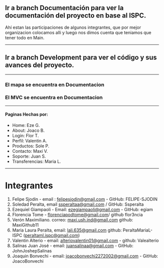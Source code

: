 
## Ir a branch Documentación para ver la documentación del proyecto en base al ISPC.
Ahí estan las participaciones de algunos integrantes, que por mejor organizacion colocamos alli y luego nos dimos cuenta que teniamos que tener todo en Main.

---

## Ir a branch Development para ver el código y sus avances del proyecto.

---

### El mapa se encuentra en Documentacion
### El MVC se encuentra en Documentacion

---

#### Paginas Hechas por:
- Home: Eze G.
- About: Joaco B.
- Login: Flor T.
- Perfil: Valentin A.
- Productos: Sole P.
- Contacto: Maxi V.
- Soporte: Juan S.
- Transferencias: Maria L.

---

# Integrantes

1) Felipe Sjodin - email : felipesjodin@gmail.com - GitHub: FELIPE-SJODIN
2) Soledad Peralta, email ssperaltaa@gmail.com / GitHub: Ssperalta
3) Ezequiel Giampaoli - Email: ezegiampaoli@gmail.com - GitHub: egiam
4) Florencia Tome - florenciapodtome@gmail.com/ github flor3ncia
5) Verón Maximiliano. correo: maxi.ush.ind@gmail.com github: MaxiGithub11
6) Maria Laura Peralta, email: lali.635@gmail.com github: PeraltaMariaL-ISPC (peraltaml.ispc@gmail.com)
7) Valentin Alterio - email: alteriovalentin01@gmail.com  - github: Valealterio
8) Salinas Juan José - email: juansalinaa@gmail.com - GitHub: JohnJoshepSalinas
9) Joaquin Bonvechi - email: joacobonvechi2272002@gmail.com - GitHub: JoacoBonvechi

